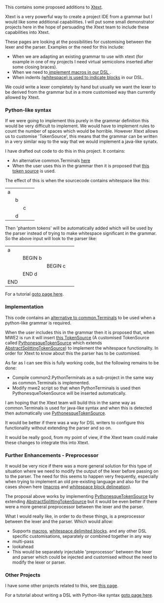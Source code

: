 <p>This contains some proposed additions to <a href="https://github.com/eclipse/xtext">Xtext</a>.</p>
<p>Xtext is a very powerful way to create a project IDE from a grammar but I would like some additional capabilities. I will put some small demonstrator projects here in the hope of persuading the Xtext team to include these capabilities into Xtext. </p>
<p>These pages are looking at the possibilities for customising between the lexer and the parser. Examples or the need for this include:</p>
<ul>
  <li>When we are adapting an existing grammar to use with xtext (for example in one of my projects I need virtual semicolons inserted after some closing braces).</li>
  <li> When we need to<a href="https://github.com/martinbaker/xtextadd/tree/master/macro"> implement macros in our DSL </a>.</li>
  <li> When indents <a href="https://github.com/martinbaker/xtextadd/tree/master/whitespaceblock">(whitespace) is used to indicate blocks</a> in our DSL.</li>
</ul>
<p>We could write a lexer completely by hand but usually we want the lexer to be derived from the grammar but in a more customised way than currently allowed by Xtext.</p>
<h3>Python-like syntax</h3>
<p>If we were going to implement this purely in the grammar definition this would be very difficult to implement. We would have to implement rules to count the number of spaces which would be horrible. However Xtext allows us to customise 'TokenSource', this means that the grammar can be written in a very similar way to the way that we would implement a java-like synatx.</p>
<p>I have drafted out code to do this in this project. It contains:</p>
<ul>
  <li>An alternative common.Terminals <a href="https://github.com/martinbaker/xtextadd/blob/master/whitespaceblock/com.euclideanspace.whitespaceblock/src/com/euclideanspace/whitespaceblock/common2/PythonTerminals.xtext">here</a></li>
  <li>  When the user uses this in the grammar then it is proposed that <a href="https://github.com/martinbaker/xtextadd/blob/master/whitespaceblock/com.euclideanspace.whitespaceblock/src/com/euclideanspace/whitespaceblock/PythonesqueTokenSource.java">this token source</a> is used.</li>
</ul>
<p>The effect of this is when the sourcecode contains whitespace like this:</p>
<table>
  <tr>
    <td>a</td>
    <td>&nbsp;</td>
    <td>&nbsp;</td>
    <td>&nbsp;</td>
  </tr>
  <tr>
    <td>&nbsp;</td>
    <td>b</td>
    <td>&nbsp;</td>
    <td>&nbsp;</td>
  </tr>
  <tr>
    <td>&nbsp;</td>
    <td>&nbsp;</td>
    <td>c</td>
    <td>&nbsp;</td>
  </tr>
  <tr>
    <td>&nbsp;</td>
    <td>d</td>
    <td>&nbsp;</td>
    <td>&nbsp;</td>
  </tr>
</table>
<p>Then 'phantom tokens' will be automatically added which will be used by the parser instead of trying to make whitespace significant in the grammar. So the above input will look to the parser like:</p>
<table>
  <tr>
    <td>a</td>
    <td>&nbsp;</td>
    <td>&nbsp;</td>
    <td>&nbsp;</td>
  </tr>
  <tr>
    <td>&nbsp;</td>
    <td>BEGIN b</td>
    <td>&nbsp;</td>
    <td>&nbsp;</td>
  </tr>
  <tr>
    <td>&nbsp;</td>
    <td>&nbsp;</td>
    <td>BEGIN c</td>
    <td>&nbsp;</td>
  </tr>
  <tr>
    <td>&nbsp;</td>
    <td>END d</td>
    <td>&nbsp;</td>
    <td>&nbsp;</td>
  </tr>
  <tr>
    <td>END</td>
    <td>&nbsp;</td>
    <td>&nbsp;</td>
    <td>&nbsp;</td>
  </tr>
</table>
<p>For a tutorial <a href="https://github.com/martinbaker/xtextadd/tree/master/pbase">goto page here</a>. </p>
<h3>Implementation</h3>
<p>This code contains an <a href="https://github.com/martinbaker/xtextadd/blob/master/whitespaceblock/com.euclideanspace.whitespaceblock/src/com/euclideanspace/whitespaceblock/common2/PythonTerminals.xtext">alternative to common.Terminals</a> to be used when a python-like grammar is required.

When the user includes this in the grammar then it is proposed that, when MWE2 is run it will insert <a href="https://github.com/martinbaker/xtextadd/blob/master/whitespaceblock/com.euclideanspace.whitespaceblock/src/com/euclideanspace/whitespaceblock/PythonesqueTokenSource.java">this TokenSource</a>  (A customised TokenSource called <a href="https://github.com/martinbaker/xtextadd/blob/master/whitespaceblock/com.euclideanspace.whitespaceblock/src/com/euclideanspace/whitespaceblock/PythonesqueTokenSource.java">PythonesqueTokenSource</a> which extends <a href="https://github.com/eclipse/xtext/blob/master/plugins/org.eclipse.xtext/src/org/eclipse/xtext/parser/antlr/AbstractSplittingTokenSource.java">AbstractSplittingTokenSource</a>) to implement the whitespace functionality. In order for Xtext to know about this the parser has to be customised. </p>
<p> As far as I can see this is fully working code, but the following remains to be done:</p>
<ul>
  <li>Compile common2.PythonTerminals as a sub-project in the same way as common.Terminals is implemented.</li>
  <li>Modify mwe2 script so that when PythonTerminals is used then PythonesqueTokenSource will be inserted automatically.</li>
</ul>
<p>I am hoping that the Xtext team will build this in the same way as common.Terminals is used for java-like syntax and when this is detected then automatically use <a href="https://github.com/martinbaker/xtextadd/blob/master/whitespaceblock/com.euclideanspace.whitespaceblock/src/com/euclideanspace/whitespaceblock/PythonesqueTokenSource.java">PythonesqueTokenSource</a>. </p>
<p>It would be better if there was a way for DSL writers to configure this functionality without extending the parser and so on.</p>
<p>It would be really good, from my point of view, if the Xtext team could make these changes to integrate this into Xtext.</p>
<h3>Further Enhancements - Preprocessor</h3>
<p>It would be very nice if there was a more general solution for this type of situation where we need to modify the output of the lexer before passing on to the parser. The need for this seems to happen very frequently, especially when trying to implement an old pre-existing language and also for the cases shown here (<a href="https://github.com/martinbaker/xtextadd/tree/master/macro">macros</a> and <a href="https://github.com/martinbaker/xtextadd/tree/master/whitespaceblock">whitespace block delineation</a>). </p>
<p>The proposal above works by implementing <a href="https://github.com/martinbaker/xtextadd/blob/master/whitespaceblock/com.euclideanspace.whitespaceblock/src/com/euclideanspace/whitespaceblock/PythonesqueTokenSource.java">PythonesqueTokenSource</a> by extending <a href="https://github.com/eclipse/xtext/blob/master/plugins/org.eclipse.xtext/src/org/eclipse/xtext/parser/antlr/AbstractSplittingTokenSource.java">AbstractSplittingTokenSource</a> but it would be even better if there were a more general preprocessor between the lexer and the parser. </p>
<p>What I would really like, in order to do these things, is a preprocessor between the lexer and the parser. Which would allow: </p>
<ul>
  <li>Supports <a href="https://github.com/martinbaker/xtextadd/tree/master/macro">macros</a>, <a href="https://github.com/martinbaker/xtextadd/tree/master/whitespaceblock">whitespace delimited blocks</a>. and any other DSL specific customisations, separately or combined together in any way </li>
  <li>multi-pass</li>
  <li>lookahead</li>
  <li>This would be separately injectable 'preprocessor' between the lexer and parser which could be injected and customised without the need to modify the lexer or parser. </li>
</ul>
<h3>Other Projects</h3>
<p>I have some other projects related to this, see <a href="https://github.com/martinbaker/xtextadd">this page</a>.</p>
<p>For a tutorial about writing a DSL with Python-like syntax <a href="https://github.com/martinbaker/xtextadd/tree/master/pbase">goto page here</a>. </p>